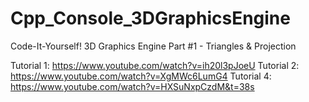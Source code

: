 # Cpp_Console_3DGraphicsEngine
Code-It-Yourself! 3D Graphics Engine Part #1 - Triangles &amp; Projection

Tutorial 1:	https://www.youtube.com/watch?v=ih20l3pJoeU
Tutorial 2:	https://www.youtube.com/watch?v=XgMWc6LumG4
Tutorial 4:	https://www.youtube.com/watch?v=HXSuNxpCzdM&t=38s
